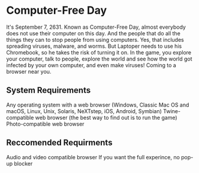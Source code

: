 # Computer-Free Day
It's September 7, 2631. Known as Computer-Free Day, almost everybody does not use their computer on this day. And the people that do all the things they can to stop people from using computers. Yes, that includes spreading viruses, malware, and worms. But Laptoper needs to use his Chromebook, so he takes the risk of turning it on. In the game, you explore your computer, talk to people, explore the world and see how the world got infected by your own computer, and even make viruses! Coming to a browser near you.
## System Requirements
Any operating system with a web browser (Windows, Classic Mac OS and macOS, Linux, Unix, Solaris, NeXTstep, iOS, Android, Symbian)
Twine-compatible web browser (the best way to find out is to run the game)
Photo-compatible web browser
## Reccomended Requirments
Audio and video compatible browser
If you want the full experince, no pop-up blocker
